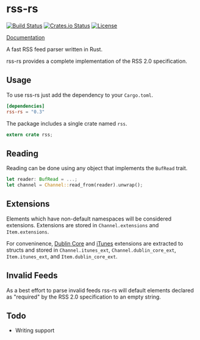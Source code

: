 # rss-rs

[![Build Status](https://travis-ci.org/jameshurst/rss-rs.svg?branch=master)](https://travis-ci.org/jameshurst/rss-rs)
[![Crates.io Status](http://meritbadge.herokuapp.com/rss-rs)](https://crates.io/crates/rss-rs)
[![License](https://img.shields.io/badge/license-MIT-blue.svg)](https://raw.githubusercontent.com/jameshurst/rss-rs/master/LICENSE)

[Documentation](https://jameshurst.github.io/rss-rs/rss/)

A fast RSS feed parser written in Rust. 

rss-rs provides a complete implementation of the RSS 2.0 specification.

## Usage

To use rss-rs just add the dependency to your `Cargo.toml`.

```toml
[dependencies]
rss-rs = "0.3"
```

The package includes a single crate named `rss`.

```rust
extern crate rss;
```

## Reading

Reading can be done using any object that implements the `BufRead` trait. 

```rust
let reader: BufRead = ...;
let channel = Channel::read_from(reader).unwrap();
```

## Extensions

Elements which have non-default namespaces will be considered extensions. Extensions are stored in `Channel.extensions` and `Item.extensions`. 

For conveninence, [Dublin Core](http://dublincore.org/documents/dces/) and [iTunes](https://help.apple.com/itc/podcasts_connect/#/itcb54353390) extensions are extracted to structs and stored in `Channel.itunes_ext`, `Channel.dublin_core_ext`, `Item.itunes_ext`, and `Item.dublin_core_ext`.

## Invalid Feeds

As a best effort to parse invalid feeds rss-rs will default elements declared as "required" by the RSS 2.0 specification to an empty string.

## Todo

* Writing support
